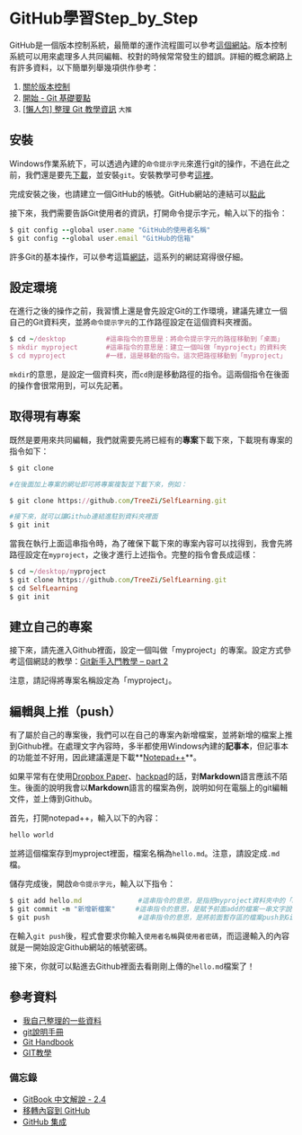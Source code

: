 # GitHub學習Step_by_Step

GitHub是一個版本控制系統，最簡單的運作流程圖可以參考[這個網站](http://rogerdudler.github.io/git-guide/index.html)。版本控制系統可以用來處理多人共同編輯、校對的時候常常發生的錯誤。詳細的概念網路上有許多資料，以下簡單列舉幾項供作參考：

1. [關於版本控制](https://git-scm.com/book/zh-tw/v2/%E9%96%8B%E5%A7%8B-%E9%97%9C%E6%96%BC%E7%89%88%E6%9C%AC%E6%8E%A7%E5%88%B6)
2. [開始 - Git 基礎要點](https://git-scm.com/book/zh-tw/v2/%E9%96%8B%E5%A7%8B-Git-%E5%9F%BA%E7%A4%8E%E8%A6%81%E9%BB%9E)
3. [[懶人包] 整理 Git 教學資訊](https://dotblogs.com.tw/initials/2016/10/08/gittraining) `大推`

## 安裝

Windows作業系統下，可以透過內建的`命令提示字元`來進行git的操作，不過在此之前，我們還是要先[下載](https://git-scm.com/downloads)，並安裝`git`。安裝教學可參考[這裡](https://git-scm.com/book/zh-tw/v2/%E9%96%8B%E5%A7%8B-Git-%E5%AE%89%E8%A3%9D%E6%95%99%E5%AD%B8)。

完成安裝之後，也請建立一個GitHub的帳號。GitHub網站的連結可以[點此](https://github.com/)

接下來，我們需要告訴Git使用者的資訊，打開命令提示字元，輸入以下的指令：

```ruby
$ git config --global user.name "GitHub的使用者名稱"
$ git config --global user.email "GitHub的信箱"
```

許多Git的基本操作，可以參考這篇[網誌](https://hellolynn.hpd.io/2017/01/18/git%E6%96%B0%E6%89%8B%E5%85%A5%E9%96%80%E6%95%99%E5%AD%B8-part-1/)，這系列的網誌寫得很仔細。

## 設定環境

在進行之後的操作之前，我習慣上還是會先設定Git的工作環境，建議先建立一個自己的Git資料夾，並將`命令提示字元`的工作路徑設定在這個資料夾裡面。
```ruby
$ cd ~/desktop			#這串指令的意思是：將命令提示字元的路徑移動到「桌面」
$ mkdir myproject		#這串指令的意思是：建立一個叫做「myproject」的資料夾
$ cd myproject			#一樣，這是移動的指令。這次把路徑移動到「myproject」
```
`mkdir`的意思，是設定一個資料夾，而`cd`則是移動路徑的指令。這兩個指令在後面的操作會很常用到，可以先記著。

## 取得現有專案

既然是要用來共同編輯，我們就需要先將已經有的**專案**下載下來，下載現有專案的指令如下：

```ruby
$ git clone

#在後面加上專案的網址即可將專案複製並下載下來，例如：

$ git clone https://github.com/TreeZi/SelfLearning.git

#接下來，就可以讓Github連結進駐到資料夾裡面
$ git init
```
當我在執行上面這串指令時，為了確保下載下來的專案內容可以找得到，我會先將路徑設定在`myproject`，之後才進行上述指令。完整的指令會長成這樣：
```ruby
$ cd ~/desktop/myproject
$ git clone https://github.com/TreeZi/SelfLearning.git
$ cd SelfLearning
$ git init
```

## 建立自己的專案

接下來，請先進入Github裡面，設定一個叫做「myproject」的專案。設定方式參考這個網誌的教學：[Git新手入門教學 – part 2](https://hellolynn.hpd.io/2017/01/18/git%e6%96%b0%e6%89%8b%e5%85%a5%e9%96%80%e6%95%99%e5%ad%b8-part-2/)

注意，請記得將專案名稱設定為「myproject」。

## 編輯與上推（push）

有了屬於自己的專案後，我們可以在自己的專案內新增檔案，並將新增的檔案上推到Github裡。在處理文字內容時，多半都使用Windows內建的**記事本**，但記事本的功能並不好用，因此建議還是下載**[Notepad++](https://notepad-plus-plus.org/zh/)**。

如果平常有在使用[Dropbox Paper](https://www.paper.dropbox.com/)、[hackpad](https://hackpad.tw/)的話，對**Markdown**語言應該不陌生。後面的說明我會以**Markdown**語言的檔案為例，說明如何在電腦上的git編輯文件，並上傳到Github。

首先，打開notepad++，輸入以下的內容：
```ruby
hello world
```
並將這個檔案存到myproject裡面，檔案名稱為`hello.md`。注意，請設定成`.md`檔。

儲存完成後，開啟`命令提示字元`，輸入以下指令：
```ruby
$ git add hello.md				#這串指令的意思，是指把myproject資料夾中的「hello.md」文件，上傳到「暫存區」裡面。
$ git commit -m "新增新檔案"		#這串指令的意思，是賦予前面add的檔案一串文字說明：「新增新檔案」。
$ git push						#這串指令的意思，是將前面暫存區的檔案push到Github裡面。
```
在輸入`git push`後，程式會要求你輸入`使用者名稱`與`使用者密碼`，而這邊輸入的內容就是一開始設定Github網站的帳號密碼。

接下來，你就可以點進去Github裡面去看剛剛上傳的`hello.md`檔案了！

## 參考資料

- [我自己整理的一些資料](https://hackmd.io/s/B1T5igarG)
- [git說明手冊](https://git-scm.com/book/zh-tw/v2/%E9%96%8B%E5%A7%8B-%E9%97%9C%E6%96%BC%E7%89%88%E6%9C%AC%E6%8E%A7%E5%88%B6)
- [Git Handbook](https://guides.github.com/introduction/git-handbook/)
- [GIT教學](https://www.gitbook.com/book/kingofamani/git-teach/details)


### 備忘錄

- [GitBook 中文解說 - 2.4](https://wastemobile.gitbooks.io/gitbook-chinese/content/index.html)
- [移轉內容到 GitHub](https://wastemobile.gitbooks.io/gitbook-chinese/content/github/transferring_to_github.html)
- [GitHub 集成](http://www.chengweiyang.cn/gitbook/gitbook.com/config/github.html)
